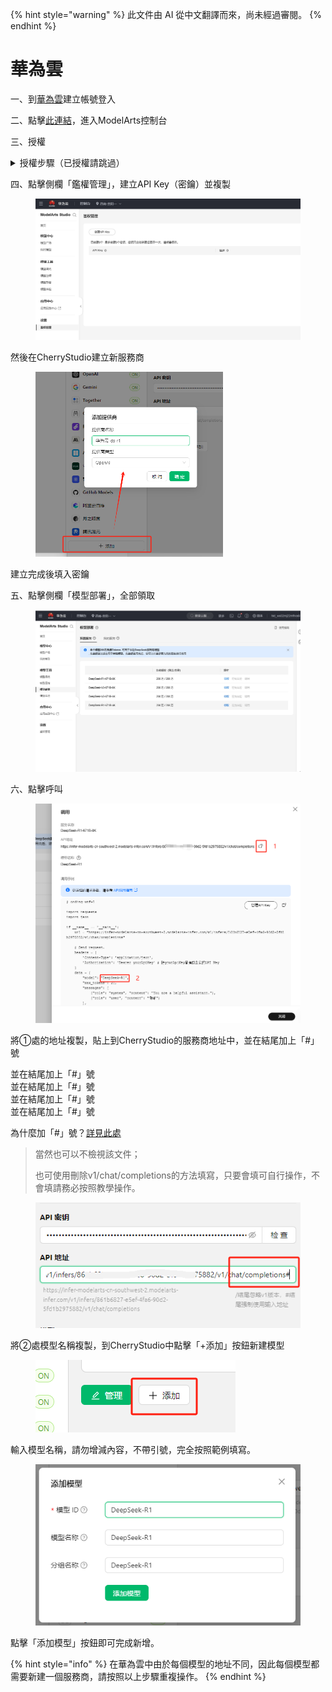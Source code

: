 
{% hint style="warning" %}
此文件由 AI 從中文翻譯而來，尚未經過審閱。
{% endhint %}

# 華為雲

一、到[華為雲](https://auth.huaweicloud.com/authui/login)建立帳號登入

二、點擊[此連結](https://console.huaweicloud.com/modelarts/?region=cn-southwest-2#/model-studio/homepage)，進入ModelArts控制台

三、授權

<details>

<summary>授權步驟（已授權請跳過）</summary>

1. 進入(二)的連結頁面後，根據提示進入授權頁面（點擊IAM子用戶→新增委託→普通用戶）

![](<../../.gitbook/assets/image (49).png>)

2. 點擊建立後重新返回(二)的連結頁面
3. 會提示存取權限不足，點擊提示裡的「點選此處」
4. 追加已有授權並確定

![](<../../.gitbook/assets/image (50).png>)

注意：該方法適用於新手，不用檢視過多內容，只需根據提示點擊。若您能一次性成功授權，請按照自己的方式操作即可。

</details>

四、點擊側欄「鑑權管理」，建立API Key（密鑰）並複製

<figure><img src="../../.gitbook/assets/微信截图_20250214034650.png" alt=""><figcaption></figcaption></figure>

然後在CherryStudio建立新服務商

<figure><img src="../../.gitbook/assets/image (1) (2).png" alt="" width="300"><figcaption></figcaption></figure>

建立完成後填入密鑰

五、點擊側欄「模型部署」，全部領取

<figure><img src="../../.gitbook/assets/微信截图_20250214034751.png" alt=""><figcaption></figcaption></figure>

六、點擊呼叫

<figure><img src="../../.gitbook/assets/image (1) (2) (1).png" alt=""><figcaption></figcaption></figure>

將①處的地址複製，貼上到CherryStudio的服務商地址中，並在結尾加上「#」號

並在結尾加上「#」號  
並在結尾加上「#」號  
並在結尾加上「#」號  
並在結尾加上「#」號  

為什麼加「#」號？[詳見此處](https://docs.cherry-ai.com/cherrystudio/preview/settings/providers#api-di-zhi)

> 當然也可以不檢視該文件；
>  
> 也可使用刪除v1/chat/completions的方法填寫，只要會填可自行操作，不會填請務必按照教學操作。

<figure><img src="../../.gitbook/assets/image (2) (3).png" alt=""><figcaption></figcaption></figure>

將②處模型名稱複製，到CherryStudio中點擊「+添加」按鈕新建模型

<figure><img src="../../.gitbook/assets/image (4) (3).png" alt=""><figcaption></figcaption></figure>

輸入模型名稱，請勿增減內容，不帶引號，完全按照範例填寫。

<figure><img src="../../.gitbook/assets/image (3) (3).png" alt=""><figcaption></figcaption></figure>

點擊「添加模型」按鈕即可完成新增。

{% hint style="info" %}
在華為雲中由於每個模型的地址不同，因此每個模型都需要新建一個服務商，請按照以上步驟重複操作。
{% endhint %}